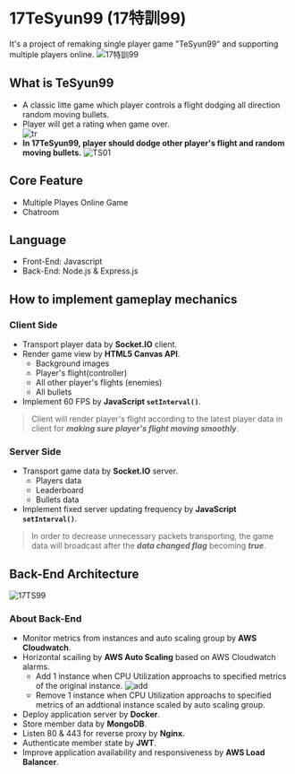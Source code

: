 # 17TeSyun99 (17特訓99)
It's a project of remaking single player game "TeSyun99" and supporting multiple players online.
![17特訓99](https://user-images.githubusercontent.com/52148950/172580670-cd6a5277-5ef2-420a-8747-f3a1f4c1014c.JPG)

## What is TeSyun99
* A classic litte game which player controls a flight dodging all direction random moving bullets.
* Player will get a rating when game over.  
![tr](https://user-images.githubusercontent.com/52148950/172999958-b80e4cb7-7578-4679-a613-57476bdd33e6.png)
* **In 17TeSyun99, player should dodge other player's flight and random moving bullets.**
![TS01](https://user-images.githubusercontent.com/52148950/173000796-88564147-1fd7-4495-9b6f-89ce869440f1.JPG)

## Core Feature
* Multiple Playes Online Game
* Chatroom

## Language
* Front-End: Javascript
* Back-End: Node.js & Express.js

## How to implement gameplay mechanics 
### Client Side
* Transport player data by **Socket.IO** client.
* Render game view by **HTML5 Canvas API**.
  * Background images
  * Player's flight(controller)
  * All other player's flights (enemies)
  * All bullets 
* Implement 60 FPS by **JavaScript `setInterval()`**.

> Client will render player's flight according to the latest player data in client for ***making sure player's flight moving smoothly***. 

### Server Side
* Transport game data by **Socket.IO** server.
  * Players data
  * Leaderboard 
  * Bullets data
* Implement fixed server updating frequency by **JavaScript `setInterval()`**.

> In order to decrease unnecessary packets transporting, the game data will broadcast after the ***data changed flag*** becoming ***true***. 

## Back-End Architecture
![17TS99](https://user-images.githubusercontent.com/52148950/172580967-f7db2244-6051-4983-b928-38ab9e5e3db8.png)

### About Back-End
* Monitor metrics from instances and auto scaling group by **AWS Cloudwatch**.
* Horizontal scailing by **AWS Auto Scaling** based on AWS Cloudwatch alarms.
  * Add 1 instance when CPU Utilization approachs to specified metrics of the original instance.
  ![add](https://user-images.githubusercontent.com/52148950/173033486-d9eb81cc-6acc-4ed2-a238-c9d2549da0ce.JPG)
  * Remove 1 instance when CPU Utilization approachs to specified metrics of an addtional instance scaled by auto scaling group.
* Deploy application server by **Docker**.
* Store member data by **MongoDB**.
* Listen 80 & 443 for reverse proxy by **Nginx**.
* Authenticate member state by **JWT**.
* Improve application availability and responsiveness by **AWS Load Balancer**.
